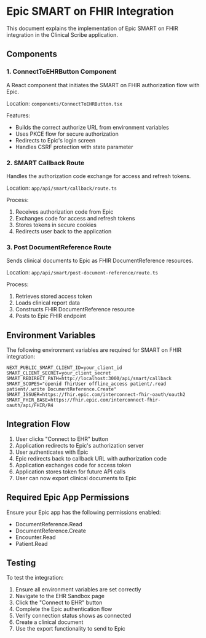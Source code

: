# Epic SMART on FHIR Integration

This document explains the implementation of Epic SMART on FHIR integration in the Clinical Scribe application.

## Components

### 1. ConnectToEHRButton Component

A React component that initiates the SMART on FHIR authorization flow with Epic.

Location: `components/ConnectToEHRButton.tsx`

Features:
- Builds the correct authorize URL from environment variables
- Uses PKCE flow for secure authorization
- Redirects to Epic's login screen
- Handles CSRF protection with state parameter

### 2. SMART Callback Route

Handles the authorization code exchange for access and refresh tokens.

Location: `app/api/smart/callback/route.ts`

Process:
1. Receives authorization code from Epic
2. Exchanges code for access and refresh tokens
3. Stores tokens in secure cookies
4. Redirects user back to the application

### 3. Post DocumentReference Route

Sends clinical documents to Epic as FHIR DocumentReference resources.

Location: `app/api/smart/post-document-reference/route.ts`

Process:
1. Retrieves stored access token
2. Loads clinical report data
3. Constructs FHIR DocumentReference resource
4. Posts to Epic FHIR endpoint

## Environment Variables

The following environment variables are required for SMART on FHIR integration:

```env
NEXT_PUBLIC_SMART_CLIENT_ID=your_client_id
SMART_CLIENT_SECRET=your_client_secret
SMART_REDIRECT_PATH=http://localhost:3000/api/smart/callback
SMART_SCOPES="openid fhirUser offline_access patient/.read patient/.write DocumentReference.Create"
SMART_ISSUER=https://fhir.epic.com/interconnect-fhir-oauth/oauth2
SMART_FHIR_BASE=https://fhir.epic.com/interconnect-fhir-oauth/api/FHIR/R4
```

## Integration Flow

1. User clicks "Connect to EHR" button
2. Application redirects to Epic's authorization server
3. User authenticates with Epic
4. Epic redirects back to callback URL with authorization code
5. Application exchanges code for access token
6. Application stores token for future API calls
7. User can now export clinical documents to Epic

## Required Epic App Permissions

Ensure your Epic app has the following permissions enabled:
- DocumentReference.Read
- DocumentReference.Create
- Encounter.Read
- Patient.Read

## Testing

To test the integration:

1. Ensure all environment variables are set correctly
2. Navigate to the EHR Sandbox page
3. Click the "Connect to EHR" button
4. Complete the Epic authentication flow
5. Verify connection status shows as connected
6. Create a clinical document
7. Use the export functionality to send to Epic